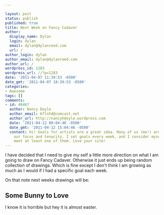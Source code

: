 ```yaml
---

layout: post
status: publish
published: true
title: Next Week on Fancy Cadaver
author:
  display_name: Dylan
  login: dylan
  email: dylan@dylanreed.com
  url: /
author_login: dylan
author_email: dylan@dylanreed.com
author_url: /
wordpress_id: 1283
wordpress_url: //?p=1283
date: '2011-04-07 11:39:53 -0500'
date_gmt: '2011-04-07 18:39:53 -0500'
categories:
- Awesome
tags: []
comments:
- id: 46467
  author: Nancy Doyle
  author_email: bflnhd@comcast.net
  author_url: http://nancyhdoyle.wordpress.com
  date: '2011-04-12 08:04:46 -0500'
  date_gmt: '2011-04-12 15:04:46 -0500'
  content: Hi! Goals for artists are a great idea. Many of us (me!) aren't known for
    our focus and tenacity. I set goals every week, and I consider myself lucky to
    meet at least one of them. Love your site!
---
```


I have decided that I need to give my self a little more direction on what I am going to draw on Fancy Cadaver. Otherwise it just ends up being random collection of drawings. Which is fine except I don't think I am growing as much as I would if I had a specific goal each week.

On that note next weeks drawings will be:

## Some Bunny to Love

  
I know it is horrible but hey it is almost easter.
